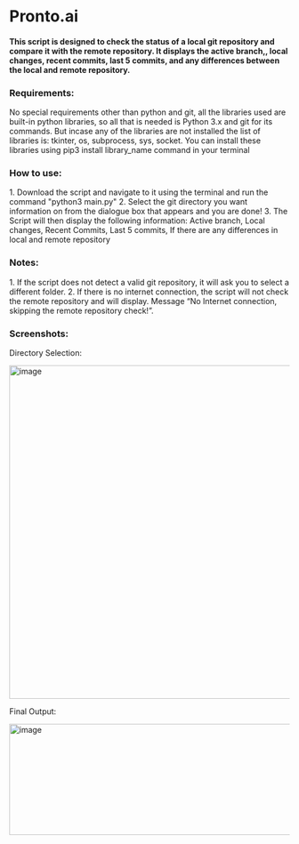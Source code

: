 <h1>Pronto.ai</h1>


<h4> This script is designed to check the status of a local git repository and compare it with the remote repository. It displays the active branch,, local changes, recent commits, last 5 commits, and any differences between the local and remote repository. </h4>

<h3> Requirements: </h3>
No special requirements other than python and git, all the libraries used are built-in python libraries, so all that is needed is Python 3.x and git for its commands. But incase any of the libraries are not installed the list of libraries is: tkinter, os, subprocess, sys, socket.
You can install these libraries using pip3 install library_name command in your terminal

<h3>How to use: </h3>
1. Download the script and navigate to it using the terminal and run the command "python3 main.py"
2. Select the git directory you want information on from the dialogue box that appears and you are done! 
3. The Script will then display the following information: Active branch, Local changes, Recent Commits, Last 5 commits, If there are any differences in local and remote repository 

<h3> Notes: </h3>
1. If the script does not detect a valid git repository, it will ask you to select a different folder. 
2. If there is no internet connection, the script will not check the remote repository and will display. Message “No Internet connection, skipping the remote repository check!”.

<h3> Screenshots: </h3>

Directory Selection:

<img width="600" alt="image" src="https://user-images.githubusercontent.com/46147522/212614939-2fb8ca87-dcd0-4169-8fb4-97d3ab81a1fd.png">


Final Output: 

<img height = "200" width="600" alt="image" src="https://user-images.githubusercontent.com/46147522/212615200-056af016-8176-4ec5-87e5-d58b9b60da79.png">





